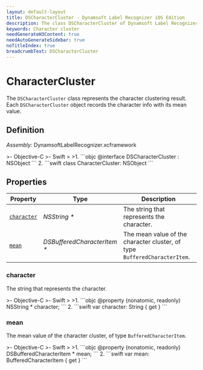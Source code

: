 ```yaml
---
layout: default-layout
title: DSCharacterCluster - Dynamsoft Label Recognizer iOS Edition
description: The class DSCharacterCluster of Dynamsoft Label Recognizer iOS edition represents the clustered characters.
keywords: Character cluster
needGenerateH3Content: true
needAutoGenerateSidebar: true
noTitleIndex: true
breadcrumbText: DSCharacterCluster
---
```


# CharacterCluster

The `DSCharacterCluster` class represents the character clustering result. Each `DSCharacterCluster` object records the character info with its mean value.

## Definition

*Assembly:* DynamsoftLabelRecognizer.xcframework

<div class="sample-code-prefix"></div>
>- Objective-C
>- Swift
>
>1. 
```objc
@interface DSCharacterCluster : NSObject
```
2. 
```swift
class CharacterCluster: NSObject
```

## Properties

| Property | Type | Description |
| -------- | ---- | ----------- |
| [`character`](#character) | *NSString \** | The string that represents the character. |
| [`mean`](#mean) | *DSBufferedCharacterItem \** | The mean value of the character cluster, of type `BufferedCharacterItem`. |

### character

The string that represents the character.

<div class="sample-code-prefix"></div>
>- Objective-C
>- Swift
>
>1. 
```objc
@property (nonatomic, readonly) NSString * character;
```
2. 
```swift
var character: String { get }
```

### mean

The mean value of the character cluster, of type `BufferedCharacterItem`.

<div class="sample-code-prefix"></div>
>- Objective-C
>- Swift
>
>1. 
```objc
@property (nonatomic, readonly) DSBufferedCharacterItem * mean;
```
2. 
```swift
var mean: BufferedCharacterItem { get }
```
